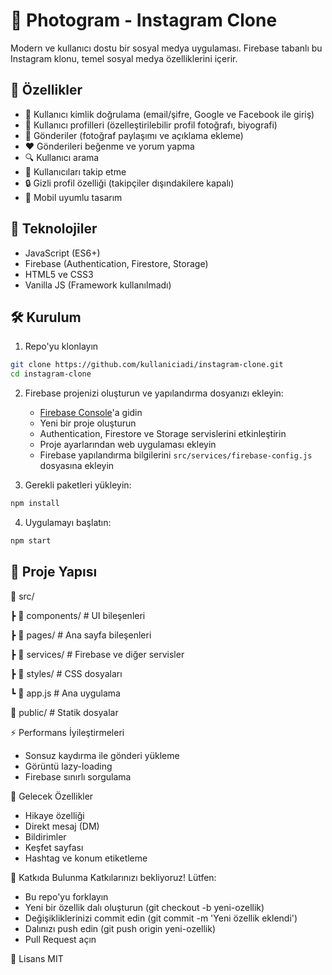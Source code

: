 # 📸 Photogram - Instagram Clone

Modern ve kullanıcı dostu bir sosyal medya uygulaması. Firebase tabanlı bu Instagram klonu, temel sosyal medya özelliklerini içerir.

## 🌟 Özellikler

-   🔐 Kullanıcı kimlik doğrulama (email/şifre, Google ve Facebook ile giriş)
-   👤 Kullanıcı profilleri (özelleştirilebilir profil fotoğrafı, biyografi)
-   📝 Gönderiler (fotoğraf paylaşımı ve açıklama ekleme)
-   ❤️ Gönderileri beğenme ve yorum yapma
-   🔍 Kullanıcı arama
-   👥 Kullanıcıları takip etme
-   🔒 Gizli profil özelliği (takipçiler dışındakilere kapalı)
-   📱 Mobil uyumlu tasarım

## 🚀 Teknolojiler

-   JavaScript (ES6+)
-   Firebase (Authentication, Firestore, Storage)
-   HTML5 ve CSS3
-   Vanilla JS (Framework kullanılmadı)

## 🛠️ Kurulum

1. Repo'yu klonlayın

```bash
git clone https://github.com/kullaniciadi/instagram-clone.git
cd instagram-clone
```

2. Firebase projenizi oluşturun ve yapılandırma dosyanızı ekleyin:

    - [Firebase Console](https://console.firebase.google.com/)'a gidin
    - Yeni bir proje oluşturun
    - Authentication, Firestore ve Storage servislerini etkinleştirin
    - Proje ayarlarından web uygulaması ekleyin
    - Firebase yapılandırma bilgilerini `src/services/firebase-config.js` dosyasına ekleyin

3. Gerekli paketleri yükleyin:

```bash
npm install
```

4. Uygulamayı başlatın:

```bash
npm start
```

## 📄 Proje Yapısı

📁 src/

┣ 📁 components/ # UI bileşenleri

┣ 📁 pages/ # Ana sayfa bileşenleri

┣ 📁 services/ # Firebase ve diğer servisler

┣ 📁 styles/ # CSS dosyaları

┗ 📄 app.js # Ana uygulama

📁 public/ # Statik dosyalar

⚡ Performans İyileştirmeleri

-   Sonsuz kaydırma ile gönderi yükleme
-   Görüntü lazy-loading
-   Firebase sınırlı sorgulama

🔮 Gelecek Özellikler

-   Hikaye özelliği
-   Direkt mesaj (DM)
-   Bildirimler
-   Keşfet sayfası
-   Hashtag ve konum etiketleme

🤝 Katkıda Bulunma
Katkılarınızı bekliyoruz! Lütfen:

-   Bu repo'yu forklayın
-   Yeni bir özellik dalı oluşturun (git checkout -b yeni-ozellik)
-   Değişikliklerinizi commit edin (git commit -m 'Yeni özellik eklendi')
-   Dalınızı push edin (git push origin yeni-ozellik)
-   Pull Request açın

📝 Lisans
MIT
